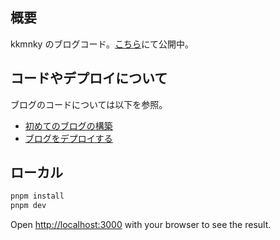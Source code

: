 ## 概要

kkmnky のブログコード。[こちら](https://kmnky.dev/)にて公開中。

## コードやデプロイについて

ブログのコードについては以下を参照。

- [初めてのブログの構築](https://kmnky.dev/posts/2024/20240301_blog-start)
- [ブログをデプロイする](https://kmnky.dev/posts/2024/20240303_blog-deploy)

## ローカル

```bash
pnpm install
pnpm dev
```

Open [http://localhost:3000](http://localhost:3000) with your browser to see the result.
